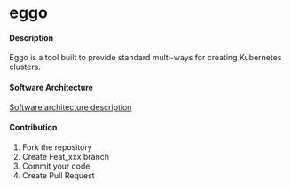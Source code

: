 # eggo

#### Description
Eggo is a tool built to provide standard multi-ways for creating Kubernetes clusters.

#### Software Architecture
[Software architecture description](./docs/design.md)

#### Contribution

1.  Fork the repository
2.  Create Feat_xxx branch
3.  Commit your code
4.  Create Pull Request
